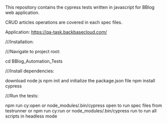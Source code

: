 This repository contains the cypress tests written in javascript for BBlog web application.

CRUD articles operations are covered in each spec files.

Application: https://qa-task.backbasecloud.com/

///Installation:

///Navigate to project root:

cd BBlog_Automation_Tests

///Install dependencies:

download node js
npm init and initialize the package.json file
npm install cypress

///Run the tests:

npm run cy:open or node_modules/.bin/cypress open to run spec files from testrunner
or
npm run cy:run or node_modules/.bin/cypress run to run all scripts in headless mode